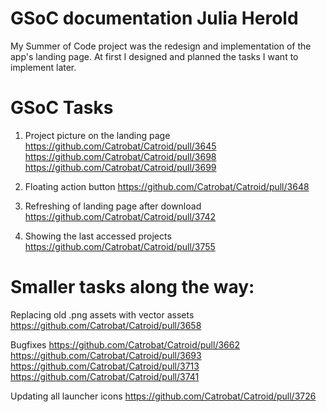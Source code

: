 # GSoC documentation Julia Herold
My Summer of Code project was the redesign and implementation of the app's landing page.
At first I designed and planned the tasks I want to implement later.

# GSoC Tasks

1. Project picture on the landing page
https://github.com/Catrobat/Catroid/pull/3645
https://github.com/Catrobat/Catroid/pull/3698
https://github.com/Catrobat/Catroid/pull/3699

2. Floating action button
https://github.com/Catrobat/Catroid/pull/3648

3. Refreshing of landing page after download
https://github.com/Catrobat/Catroid/pull/3742

4. Showing the last accessed projects
https://github.com/Catrobat/Catroid/pull/3755


# Smaller tasks along the way:

Replacing old .png assets with vector assets
https://github.com/Catrobat/Catroid/pull/3658

Bugfixes 
https://github.com/Catrobat/Catroid/pull/3662
https://github.com/Catrobat/Catroid/pull/3693
https://github.com/Catrobat/Catroid/pull/3713
https://github.com/Catrobat/Catroid/pull/3741

Updating all launcher icons
https://github.com/Catrobat/Catroid/pull/3726

